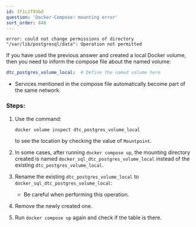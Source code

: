 ```yaml
---
id: 3f1c2f93bd
question: 'Docker-Compose: mounting error'
sort_order: 840
---
```



```
error: could not change permissions of directory "/var/lib/postgresql/data": Operation not permitted
```

If you have used the previous answer and created a local Docker volume, then you need to inform the compose file about the named volume:

```yaml
dtc_postgres_volume_local:  # Define the named volume here
```

- Services mentioned in the compose file automatically become part of the same network.

### Steps:

1. Use the command:
   ```bash
   docker volume inspect dtc_postgres_volume_local
   ```
   to see the location by checking the value of `Mountpoint`.

2. In some cases, after running `docker compose up`, the mounting directory created is named `docker_sql_dtc_postgres_volume_local` instead of the existing `dtc_postgres_volume_local`.

3. Rename the existing `dtc_postgres_volume_local` to `docker_sql_dtc_postgres_volume_local`:
   - Be careful when performing this operation.

4. Remove the newly created one.

5. Run `docker compose up` again and check if the table is there.